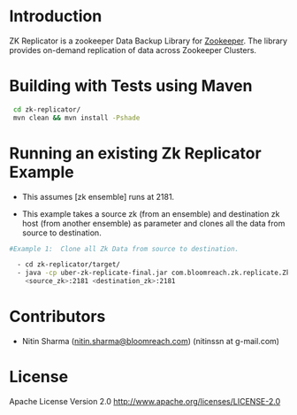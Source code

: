 # Introduction

ZK Replicator is a zookeeper Data Backup Library for [Zookeeper]. The library provides on-demand replication of data across Zookeeper Clusters.

# Building with Tests using Maven
```sh
 cd zk-replicator/
 mvn clean && mvn install -Pshade
```

# Running an existing Zk Replicator Example
  - This assumes [zk ensemble] runs at 2181.

  - This example takes a source zk (from an ensemble) and destination zk host (from another ensemble) as parameter
    and clones all the data from source to destination.


```sh
#Example 1:  Clone all Zk Data from source to destination.

  - cd zk-replicator/target/
  - java -cp uber-zk-replicate-final.jar com.bloomreach.zk.replicate.ZkReplicator
    <source_zk>:2181 <destination_zk>:2181
```

# Contributors
 - Nitin Sharma (nitin.sharma@bloomreach.com)
   (nitinssn at g-mail.com)


# License

Apache License Version 2.0 http://www.apache.org/licenses/LICENSE-2.0


[Zookeeper]:https://zookeeper.apache.org/
